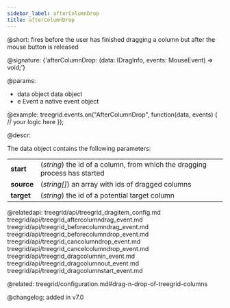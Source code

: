 ```yaml
---
sidebar_label: afterColumnDrop
title: afterColumnDrop
---          
```


@short: fires before the user has finished dragging a column but after the mouse button is released

@signature: {'afterColumnDrop: (data: IDragInfo, events: MouseEvent) => void;'}

@params:
- data		object		data object
- e		    Event		a native event object

@example:
treegrid.events.on("AfterColumnDrop", function(data, events) {
    // your logic here
});



@descr:

The data object contains the following parameters:

<table class="webixdoc_links">
	<tbody>
        <tr>
			<td class="webixdoc_links0"><b>start</b></td>
			<td>(<i>string</i>) the id of a column, from which the dragging process has started</td>
		</tr>
        <tr>
			<td class="webixdoc_links0"><b>source</b></td>
			<td>(<i>string[]</i>) an array with ids of dragged columns</td>
		</tr>
        <tr>
			<td class="webixdoc_links0"><b>target</b></td>
			<td>(<i>string</i>) the id of a potential target column</td>
		</tr>
    </tbody>
</table>



@relatedapi:
treegrid/api/treegrid_dragitem_config.md
treegrid/api/treegrid_aftercolumndrag_event.md
treegrid/api/treegrid_beforecolumndrag_event.md
treegrid/api/treegrid_beforecolumndrop_event.md
treegrid/api/treegrid_cancolumndrop_event.md
treegrid/api/treegrid_cancelcolumndrop_event.md
treegrid/api/treegrid_dragcolumnin_event.md
treegrid/api/treegrid_dragcolumnout_event.md
treegrid/api/treegrid_dragcolumnstart_event.md

@related: treegrid/configuration.md#drag-n-drop-of-treegrid-columns

@changelog: added in v7.0